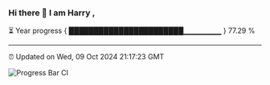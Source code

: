 ### Hi there 👋 I am Harry , 

⏳ Year progress { ███████████████████████▁▁▁▁▁▁▁ } 77.29 %

---

⏰ Updated on Wed, 09 Oct 2024 21:17:23 GMT

![Progress Bar CI](https://github.com/duykhang68/duykhang68/workflows/Progress%20Bar%20CI/badge.svg)
